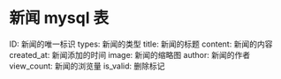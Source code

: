 # 新闻 mysql 表

ID: 新闻的唯一标识
types: 新闻的类型
title: 新闻的标题
content: 新闻的内容
created_at: 新闻添加的时间
image: 新闻的缩略图
author: 新闻的作者
view_count: 新闻的浏览量
is_valid: 删除标记